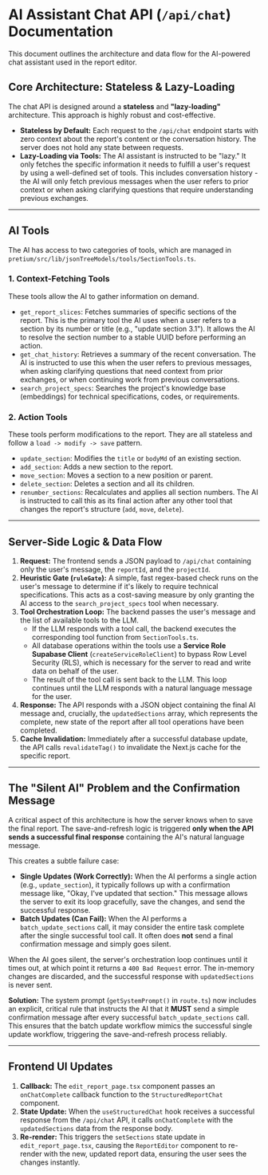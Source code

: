 # AI Assistant Chat API (`/api/chat`) Documentation

This document outlines the architecture and data flow for the AI-powered chat assistant used in the report editor.

## Core Architecture: Stateless & Lazy-Loading

The chat API is designed around a **stateless** and **"lazy-loading"** architecture. This approach is highly robust and cost-effective.

- **Stateless by Default:** Each request to the `/api/chat` endpoint starts with zero context about the report's content or the conversation history. The server does not hold any state between requests.
- **Lazy-Loading via Tools:** The AI assistant is instructed to be "lazy." It only fetches the specific information it needs to fulfill a user's request by using a well-defined set of tools. This includes conversation history - the AI will only fetch previous messages when the user refers to prior context or when asking clarifying questions that require understanding previous exchanges.

---

## AI Tools

The AI has access to two categories of tools, which are managed in `pretium/src/lib/jsonTreeModels/tools/SectionTools.ts`.

### 1. Context-Fetching Tools

These tools allow the AI to gather information on demand.

- `get_report_slices`: Fetches summaries of specific sections of the report. This is the primary tool the AI uses when a user refers to a section by its number or title (e.g., "update section 3.1"). It allows the AI to resolve the section number to a stable UUID before performing an action.
- `get_chat_history`: Retrieves a summary of the recent conversation. The AI is instructed to use this when the user refers to previous messages, when asking clarifying questions that need context from prior exchanges, or when continuing work from previous conversations.
- `search_project_specs`: Searches the project's knowledge base (embeddings) for technical specifications, codes, or requirements.

### 2. Action Tools

These tools perform modifications to the report. They are all stateless and follow a `load -> modify -> save` pattern.

- `update_section`: Modifies the `title` or `bodyMd` of an existing section.
- `add_section`: Adds a new section to the report.
- `move_section`: Moves a section to a new position or parent.
- `delete_section`: Deletes a section and all its children.
- `renumber_sections`: Recalculates and applies all section numbers. The AI is instructed to call this as its final action after any other tool that changes the report's structure (`add`, `move`, `delete`).

---

## Server-Side Logic & Data Flow

1.  **Request:** The frontend sends a JSON payload to `/api/chat` containing only the user's message, the `reportId`, and the `projectId`.
2.  **Heuristic Gate (`ruleGate`):** A simple, fast regex-based check runs on the user's message to determine if it's likely to require technical specifications. This acts as a cost-saving measure by only granting the AI access to the `search_project_specs` tool when necessary.
3.  **Tool Orchestration Loop:** The backend passes the user's message and the list of available tools to the LLM.
    - If the LLM responds with a tool call, the backend executes the corresponding tool function from `SectionTools.ts`.
    - All database operations within the tools use a **Service Role Supabase Client** (`createServiceRoleClient`) to bypass Row Level Security (RLS), which is necessary for the server to read and write data on behalf of the user.
    - The result of the tool call is sent back to the LLM. This loop continues until the LLM responds with a natural language message for the user.
4.  **Response:** The API responds with a JSON object containing the final AI message and, crucially, the `updatedSections` array, which represents the complete, new state of the report after all tool operations have been completed.
5.  **Cache Invalidation:** Immediately after a successful database update, the API calls `revalidateTag()` to invalidate the Next.js cache for the specific report.

---

## The "Silent AI" Problem and the Confirmation Message

A critical aspect of this architecture is how the server knows when to save the final report. The save-and-refresh logic is triggered **only when the API sends a successful final response** containing the AI's natural language message.

This creates a subtle failure case:

- **Single Updates (Work Correctly):** When the AI performs a single action (e.g., `update_section`), it typically follows up with a confirmation message like, "Okay, I've updated that section." This message allows the server to exit its loop gracefully, save the changes, and send the successful response.
- **Batch Updates (Can Fail):** When the AI performs a `batch_update_sections` call, it may consider the entire task complete after the single successful tool call. It often does **not** send a final confirmation message and simply goes silent.

When the AI goes silent, the server's orchestration loop continues until it times out, at which point it returns a `400 Bad Request` error. The in-memory changes are discarded, and the successful response with `updatedSections` is never sent.

**Solution:** The system prompt (`getSystemPrompt()` in `route.ts`) now includes an explicit, critical rule that instructs the AI that it **MUST** send a simple confirmation message after every successful `batch_update_sections` call. This ensures that the batch update workflow mimics the successful single update workflow, triggering the save-and-refresh process reliably.

---

## Frontend UI Updates

1.  **Callback:** The `edit_report_page.tsx` component passes an `onChatComplete` callback function to the `StructuredReportChat` component.
2.  **State Update:** When the `useStructuredChat` hook receives a successful response from the `/api/chat` API, it calls `onChatComplete` with the `updatedSections` data from the response body.
3.  **Re-render:** This triggers the `setSections` state update in `edit_report_page.tsx`, causing the `ReportEditor` component to re-render with the new, updated report data, ensuring the user sees the changes instantly.

<!--

# Building a Powerful Chatbot-Integrated Report Editing System

This document outlines a robust architecture for integrating a chatbot into a report editing process — similar to how **Cursor** does it — while avoiding the pitfalls of brittle string manipulation.

---

## 1️⃣ Problem With Current Approach

Your current system asks the model to return JSON with edits applied directly to raw report text. This is brittle because:

- The AI must find and replace headers by guessing.
- Formatting can break (especially for image placeholders like `[IMAGE:x]`).
- Large text chunks make the model slower and less accurate.

---

## 2️⃣ Solution: Structured Editing With a Section Model

Instead of editing raw text, **parse the report into a structured data model** that represents sections, titles, and content.

Example:

```ts
interface Section {
  id: string; // stable UUID
  number: string; // "1", "1.2", etc.
  title: string; // "Roofing"
  bodyMd: string; // markdown text with [IMAGE:x] references
  children: Section[];
}
```

### Why:

- Stable IDs mean the AI can say “edit section `abc123`” instead of “find the heading 1. Roofing”.
- Numbering, formatting, and placeholders are preserved automatically.

---

## 3️⃣ Move to Tool-Based Editing (Function Calling)

Modern LLM APIs (OpenAI, xAI, Anthropic, etc.) support **tools** (function calling).
Instead of asking for a JSON blob with changes, define explicit **tools** the model can call.

Example core tools:

- `list_sections()` → Returns an outline with IDs and titles.
- `rename_section(section_id, new_title)`
- `set_section_body(section_id, body_md)`
- `insert_section_after(section_id, title, body_md)`
- `delete_section(section_id)`

Optional:

- `find_sections(query)` for semantic search.
- `replace_text(section_id, find, replace)`.

---

## 4️⃣ How the Loop Works

1. **Parse** Markdown/DOCX once into your `Section[]` model.
2. Send user request + system prompt + **tool schema** to the model.
3. If the model calls a tool:
   - Validate and execute it server-side.
   - Apply the change to the Section model.
   - Append a `role: "tool"` message with the tool result.
4. Repeat until the model returns a normal assistant message.
5. Save updated Section model → render Markdown/DOCX.

---

## 5️⃣ Example Flow: Renaming a Header

User: “Rename 1. Roofing to 1. Roof Assembly.”

**The model:**

1. Calls `list_sections()` → sees:

```json
[{ "id": "abc123", "number": "1", "title": "Roofing" }]
```

2. Calls `rename_section({ "section_id": "abc123", "new_title": "Roof Assembly" })`.

**Your code:**

- Updates that section’s title.
- Regenerates numbering and output.

Result: No regex guessing, no broken formatting.

---

## 6️⃣ Why Markdown Parsing Matters

If your reports are in Markdown, you can use **[remark](https://github.com/remarkjs/remark)** to:

- Parse headings into AST nodes (Abstract Syntax Tree).
- Store each heading as a Section.
- Update sections in code.
- Re-stringify back to Markdown.

If using DOCX, parse once → Section model, then export back.

---

## 7️⃣ Benefits of This Approach

- **Reliable** — No “find/replace” guessing.
- **Safe** — Formatting rules enforced in your code.
- **Flexible** — Same tool API works for headings, paragraphs, bullets, images.
- **Efficient** — Only send relevant sections to AI.

---

## 8️⃣ Minimal Example (OpenAI)

```ts
const tools = [
  {
    type: "function",
    function: {
      name: "rename_section",
      description: "Rename a report section.",
      parameters: {
        type: "object",
        properties: {
          section_id: { type: "string" },
          new_title: { type: "string" },
        },
        required: ["section_id", "new_title"],
      },
    },
  },
];

const res = await openai.chat.completions.create({
  model: "gpt-5",
  messages,
  tools,
  tool_choice: "auto",
});
```

---

## 9️⃣ Migration Path

1. Keep your RAG + agent routing logic.
2. Replace “return JSON edits” with **tool-based edits**.
3. Store your report in a structured Section model.
4. Apply edits via tools and re-render.

---

## 10️⃣ Next Steps

- Implement a parser (Markdown or DOCX → Section model).
- Define your core editing tools.
- Wrap your chatbot call in a **tool execution loop**.
- Validate tool arguments strictly (zod/ajv).
- Add undo/version history.

This moves you from a brittle “hope it edits correctly” system to a **Cursor-grade editing engine**.

## Current Status (As of August 2024)

We're in the process of migrating to a fully structured JSON report model as outlined in `docs/report-structuring-plan.md`.

### Completed

- **Phase 1: Update AI Generation to Output JSON** - AI now outputs JSON sections without numbers (system auto-numbers). Strategy Pattern implemented for extensibility (e.g., ObservationReportStrategy).
- Basic structured display in ReportEditor using recursive rendering and CSS Modules.
- Versioning and operations system integrated with JSON model.

### In Progress / Partial

- **Phase 2: Store Structured JSON in Database** - sections_json column added and populated during generation and polling backfill. However, issues with image signed URLs (400 Bad Request, likely bucket name mismatch 'report_images' vs 'report-images') and polling errors (ReferenceError on newSections, parse failures on non-JSON content causing blank page after initial load).
- Chat integration with structured model, but API calls failing with 500 when sections are empty.

### Known Bugs

- Images not loading (400 on signed URLs) - src shows correct path but request fails.
- Page loads structured content briefly, then blanks to "No structured content available" due to polling parse errors.
- Double dots in numbering (e.g., "2..1") - fixed in SectionModel.
- Text overflowing screen - fixed in CSS.
- Bold bullets - fixed in CSS.
- Chat POST to /api/chat returns 500.

### Next Steps

- Fix signed URL generation (correct bucket name, ensure path stripping).
- Stabilize polling: handle non-JSON content better, fix variable scope in catch.
- Make chat robust to empty sections.
- Complete Phase 3: Update Display to Use JSON Tree.
- Proceed to Phase 4: Update Editing Tools for JSON.
- Cleanup legacy code (Phase 6).

Once these are fixed, the system should be stable for structured reports. -->
